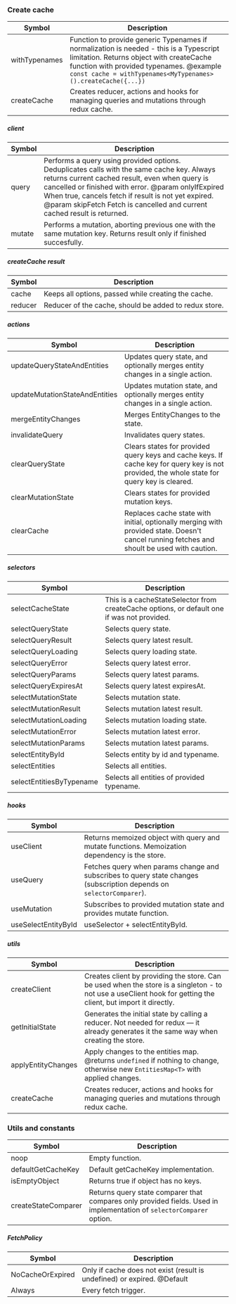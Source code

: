 ### Create cache

| Symbol | Description |
|--------|---------------|
| withTypenames | Function to provide generic Typenames if normalization is needed - this is a Typescript limitation.  Returns object with createCache function with provided typenames.  @example  `const cache = withTypenames<MyTypenames>().createCache({...})` |
| createCache | Creates reducer, actions and hooks for managing queries and mutations through redux cache. |

##### client

| Symbol | Description |
|--------|---------------|
| query | Performs a query using provided options. Deduplicates calls with the same cache key. Always returns current cached result, even when query is cancelled or finished with error.  @param onlyIfExpired When true, cancels fetch if result is not yet expired.  @param skipFetch Fetch is cancelled and current cached result is returned. |
| mutate | Performs a mutation, aborting previous one with the same mutation key. Returns result only if finished succesfully. |

##### createCache result

| Symbol | Description |
|--------|---------------|
| cache | Keeps all options, passed while creating the cache. |
| reducer | Reducer of the cache, should be added to redux store. |

##### actions

| Symbol | Description |
|--------|---------------|
| updateQueryStateAndEntities | Updates query state, and optionally merges entity changes in a single action. |
| updateMutationStateAndEntities | Updates mutation state, and optionally merges entity changes in a single action. |
| mergeEntityChanges | Merges EntityChanges to the state. |
| invalidateQuery | Invalidates query states. |
| clearQueryState | Clears states for provided query keys and cache keys.  If cache key for query key is not provided, the whole state for query key is cleared. |
| clearMutationState | Clears states for provided mutation keys. |
| clearCache | Replaces cache state with initial, optionally merging with provided state. Doesn't cancel running fetches and shoult be used with caution. |

##### selectors

| Symbol | Description |
|--------|---------------|
| selectCacheState | This is a cacheStateSelector from createCache options, or default one if was not provided. |
| selectQueryState | Selects query state. |
| selectQueryResult | Selects query latest result. |
| selectQueryLoading | Selects query loading state. |
| selectQueryError | Selects query latest error. |
| selectQueryParams | Selects query latest params. |
| selectQueryExpiresAt | Selects query latest expiresAt. |
| selectMutationState | Selects mutation state. |
| selectMutationResult | Selects mutation latest result. |
| selectMutationLoading | Selects mutation loading state. |
| selectMutationError | Selects mutation latest error. |
| selectMutationParams | Selects mutation latest params. |
| selectEntityById | Selects entity by id and typename. |
| selectEntities | Selects all entities. |
| selectEntitiesByTypename | Selects all entities of provided typename. |

##### hooks

| Symbol | Description |
|--------|---------------|
| useClient | Returns memoized object with query and mutate functions. Memoization dependency is the store. |
| useQuery | Fetches query when params change and subscribes to query state changes (subscription depends on `selectorComparer`). |
| useMutation | Subscribes to provided mutation state and provides mutate function. |
| useSelectEntityById | useSelector + selectEntityById. |

##### utils

| Symbol | Description |
|--------|---------------|
| createClient | Creates client by providing the store. Can be used when the store is a singleton - to not use a useClient hook for getting the client, but import it directly. |
| getInitialState | Generates the initial state by calling a reducer. Not needed for redux — it already generates it the same way when creating the store. |
| applyEntityChanges | Apply changes to the entities map.  @returns `undefined` if nothing to change, otherwise new `EntitiesMap<T>` with applied changes. |
| createCache | Creates reducer, actions and hooks for managing queries and mutations through redux cache. |


### Utils and constants

| Symbol | Description |
|--------|---------------|
| noop | Empty function. |
| defaultGetCacheKey | Default getCacheKey implementation. |
| isEmptyObject | Returns true if object has no keys. |
| createStateComparer | Returns query state comparer that compares only provided fields. Used in implementation of `selectorComparer` option. |

##### FetchPolicy

| Symbol | Description |
|--------|---------------|
| NoCacheOrExpired | Only if cache does not exist (result is undefined) or expired. @Default |
| Always | Every fetch trigger. |

